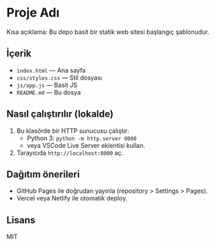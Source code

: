 # Proje Adı

Kısa açıklama: Bu depo basit bir statik web sitesi başlangıç şablonudur.

## İçerik
- `index.html` — Ana sayfa
- `css/styles.css` — Stil dosyası
- `js/app.js` — Basit JS
- `README.md` — Bu dosya

## Nasıl çalıştırılır (lokalde)
1. Bu klasörde bir HTTP sunucusu çalıştır:  
   - Python 3: `python -m http.server 8000`  
   - veya VSCode Live Server eklentisi kullan.
2. Tarayıcıda `http://localhost:8000` aç.

## Dağıtım önerileri
- GitHub Pages ile doğrudan yayınla (repository > Settings > Pages).
- Vercel veya Netlify ile otomatik deploy.

## Lisans
MIT
